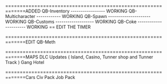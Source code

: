 =============================================================ADDED
QB-Inventory ----------------- WORKING
QB-Multicharacter ------------ WORKING
QB-Spawn --------------------- WORKING
QB-Customs ------------------- WORKING
QB-Coke ---------------------- WORKING == EDIT THE TIMER






=============================================================EDIT
QB-Meth

=============================================================MAPS
DLC Updates ( Island, Casino, Tunner shop and Tunner Track )
Gang Hotel

=============================================================Cars
Civ Pack
Job Pack

